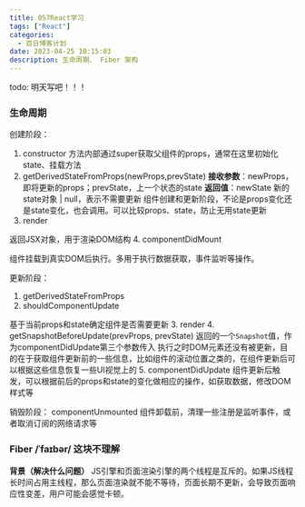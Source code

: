 ```yaml
---
title: 057React学习
tags: ["React"]
categories:
  - 百日博客计划
date: 2023-04-25 10:15:03
description: 生命周期、 Fiber 架构
---
```


todo: 明天写吧！！！

### 生命周期

创建阶段：
1. constructor
方法内部通过super获取父组件的props，通常在这里初始化state、挂载方法
2. getDerivedStateFromProps(newProps,prevState)
**接收参数**：newProps，即将更新的props；prevState，上一个状态的state
**返回值**：newState 新的state对象 | null，表示不需要更新
组件创建和更新阶段，不论是props变化还是state变化，也会调用。可以比较props、state，防止无用state更新
3. render

返回JSX对象，用于渲染DOM结构
4. componentDidMount

组件挂载到真实DOM后执行。多用于执行数据获取，事件监听等操作。


更新阶段：
1. getDerivedStateFromProps
2. shouldComponentUpdate

基于当前props和state确定组件是否需要更新
3. render
4. getSnapshotBeforeUpdate(prevProps, prevState)
返回的一个`Snapshot`值，作为componentDidUpdate第三个参数传入
执行之时DOM元素还没有被更新，目的在于获取组件更新前的一些信息，比如组件的滚动位置之类的，在组件更新后可以根据这些信息恢复一些UI视觉上的
5. componentDidUpdate
组件更新后触发，可以根据前后的props和state的变化做相应的操作，如获取数据，修改DOM样式等

销毁阶段：
componentUnmounted
组件卸载前，清理一些注册是监听事件，或者取消订阅的网络请求等

### Fiber /ˈfaɪbər/ 这块不理解

**背景（解决什么问题）**
JS引擎和页面渲染引擎的两个线程是互斥的。如果JS线程长时间占用主线程，那么页面渲染就不能不等待，页面长期不更新，会导致页面响应性变差，用户可能会感觉卡顿。